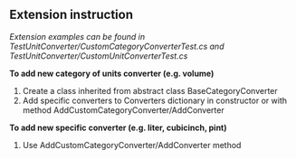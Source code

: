 ## Еxtension instruction

*Еxtension examples can be found in TestUnitConverter/CustomCategoryConverterTest.cs and TestUnitConverter/CustomUnitConverterTest.cs*

**To add new category of units converter (e.g. volume)**
1. Create a class inherited from abstract class BaseCategoryConverter
2. Add specific converters to Converters dictionary in constructor or with method AddCustomCategoryConverter/AddConverter

**To add new specific converter (e.g. liter, cubicinch, pint)**
1. Use AddCustomCategoryConverter/AddConverter method
